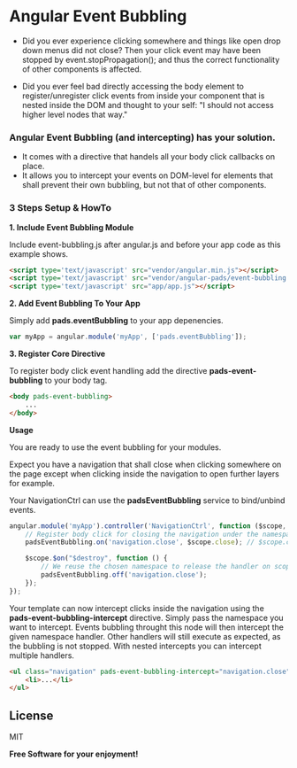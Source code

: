 # Angular Event Bubbling

- Did you ever experience clicking somewhere and things like open drop down menus did not close?
Then your click event may have been stopped by event.stopPropagation(); and thus the correct
 functionality of other components is affected.

- Did you ever feel bad directly accessing the body element to register/unregister click events
 from inside your component that is nested inside the DOM and thought to your self:
 "I should not access higher level nodes that way."

### Angular Event Bubbling (and intercepting) has your solution.

- It comes with a directive that handels all your body click callbacks on place.
- It allows you to intercept your events on DOM-level for elements that shall prevent their own bubbling, but not that of other components.

### 3 Steps Setup & HowTo

**1. Include Event Bubbling Module**

Include event-bubbling.js after angular.js and before your app code as this example shows.

```html
<script type='text/javascript' src="vendor/angular.min.js"></script>
<script type='text/javascript' src="vendor/angular-pads/event-bubbling.js"></script>
<script type='text/javascript' src="app/app.js"></script>
```

**2. Add Event Bubbling To Your App**

Simply add **pads.eventBubbling** to your app depenencies.

```js
var myApp = angular.module('myApp', ['pads.eventBubbling']);
```

**3. Register Core Directive**

To register body click event handling add the directive **pads-event-bubbling** to your body tag.

```html
<body pads-event-bubbling>
    ...
</body>
```

**Usage**

You are ready to use the event bubbling for your modules.

Expect you have a navigation that shall close when clicking somewhere on the page except when clicking inside the navigation to open further layers for example.

Your NavigationCtrl can use the **padsEventBubbling** service to bind/unbind events.

```js
angular.module('myApp').controller('NavigationCtrl', function ($scope, padsEventBubbling) {
	// Register body click for closing the navigation under the namespace "navigation.close".
	padsEventBubbling.on('navigation.close', $scope.close); // $scope.close() is your close function.

	$scope.$on("$destroy", function () {
		// We reuse the chosen namespace to release the handler on scope destruction.
		padsEventBubbling.off('navigation.close');
	});
});
```

Your template can now intercept clicks inside the navigation using the **pads-event-bubbling-intercept** directive.
Simply pass the namespace you want to intercept. Events bubbling throught this node will then intercept the given namespace handler. Other handlers will still execute as expected, as the bubbling is not stopped. With nested intercepts you can intercept multiple handlers.

```html
<ul class="navigation" pads-event-bubbling-intercept="navigation.close">
    <li>...</li>
</ul>
```

License
----

MIT


**Free Software for your enjoyment!**